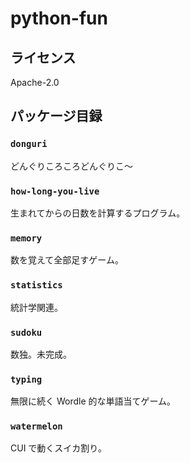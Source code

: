 # python-fun

## ライセンス

Apache-2.0

## パッケージ目録

### `donguri`

どんぐりころころどんぐりこ～

### `how-long-you-live`

生まれてからの日数を計算するプログラム。

### `memory`

数を覚えて全部足すゲーム。

### `statistics`

統計学関連。

### `sudoku`

数独。未完成。

### `typing`

無限に続く Wordle 的な単語当てゲーム。

### `watermelon`

CUI で動くスイカ割り。
